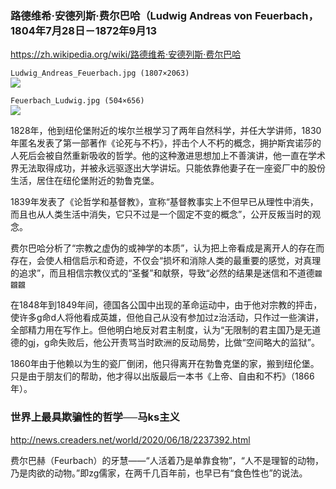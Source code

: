 ### 路德维希·安德列斯·费尔巴哈（Ludwig Andreas von Feuerbach，1804年7月28日－1872年9月13
https://zh.wikipedia.org/wiki/路德维希·安德列斯·费尔巴哈

`Ludwig_Andreas_Feuerbach.jpg (1807×2063)`<br>
![](https://upload.wikimedia.org/wikipedia/commons/1/1e/Ludwig_Andreas_Feuerbach.jpg)

`Feuerbach_Ludwig.jpg (504×656)`<br>
![](https://upload.wikimedia.org/wikipedia/commons/f/f6/Feuerbach_Ludwig.jpg)

1828年，他到纽伦堡附近的埃尔兰根学习了两年自然科学，并任大学讲师，1830年匿名发表了第一部著作《论死与不朽》，抨击个人不朽的概念，拥护斯宾诺莎的人死后会被自然重新吸收的哲学。他的这种激进思想加上不善演讲，他一直在学术界无法取得成功，并被永远驱逐出大学讲坛。只能依靠他妻子在一座瓷厂中的股份生活，居住在纽伦堡附近的勃鲁克堡。

1839年发表了《论哲学和基督教》，宣称“基督教事实上不但早已从理性中消失，而且也从人类生活中消失，它只不过是一个固定不变的概念”，公开反叛当时的观念。

费尔巴哈分析了“宗教之虚伪的或神学的本质”，认为把上帝看成是离开人的存在而存在，会使人相信启示和奇迹，不仅会“损坏和消除人类的最重要的感觉，对真理的追求”，而且相信宗教仪式的“圣餐”和献祭，导致“必然的结果是迷信和不道德`龖龖龖`

在1848年到1849年间，德国各公国中出现的革命运动中，由于他对宗教的抨击，使许多g命d人将他看成英雄，但他自己从没有参加过z治活动，只作过一些演讲，全部精力用在写作上。但他明白地反对君主制度，认为“无限制的君主国乃是无道德的gj，g命失败后，他公开责骂当时欧洲的反动局势，比做“空间略大的监狱”。

1860年由于他赖以为生的瓷厂倒闭，他只得离开在勃鲁克堡的家，搬到纽伦堡。只是由于朋友们的帮助，他才得以出版最后一本书《上帝、自由和不朽》（1866年）。

### 世界上最具欺骗性的哲学──马ks主义
http://news.creaders.net/world/2020/06/18/2237392.html

费尔巴赫（Feurbach）的牙慧——“人活着乃是单靠食物”，“人不是理智的动物，乃是肉欲的动物。”即zg儒家，在两千几百年前，也早已有“食色性也”的说法。
